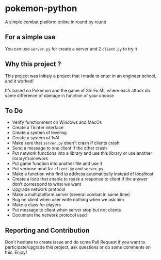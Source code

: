 # pokemon-python

A simple combat platform online in round by round

## For a simple use

You can use `server.py` for create a server and 2 `client.py` to try it

## Why this project ?

This project was initialy a project that i made to enter in an engineer school, and it worked! 

It's based on Pokemon and the game of Shi Fu Mi, where each attack do same difference of damage in function of your choose

## To Do

- Verify functionment on Windows and MacOs
- Create a Tkinter interface
- Create a system of leveling
- Create a system of 1vAI
- Make sure that `server.py` doen't crash if clients crash 
- Send a message to one client if the other crash
- Put network functions into a library and use this library or use another library/framework
- Put game function into another file and use it
- Put verbose mod for `client.py` and `server.py`
- Make a function who find ip address automatically instead of localhost
- Create a loop that enable to reask a response to client if the answer don't correspond to what we want
- Upgrade network protocol
- Make a multiplatform server (several combat in same time)
- Bug on client when user write nothing when we ask him
- Make a class for players
- Put message to client when server stop but not clients
- Document the network protocol used

## Reporting and Contribution

Don't hesitate to create issue and do some Pull Request if you want to participate/upgrade this project, ask questions or do some comments on this. Enjoy!